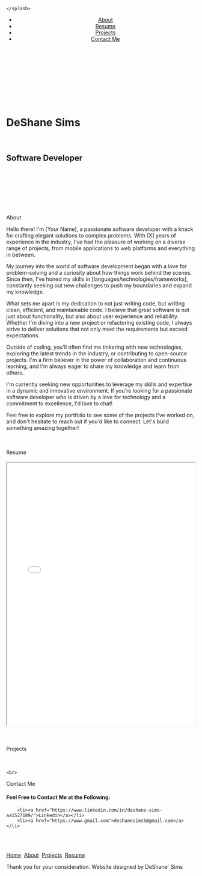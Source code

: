 <!doctype html>
<html lang="en">
<head>
	<meta charset="utf-8">
	<title>DeShaneSimsforHire.html</title>	
	<link href='https://fonts.googleapis.com/css?family=Elsie Swash Caps' rel='stylesheet'>
	<link href='https://fonts.googleapis.com/css?family=Great Vibes' rel='stylesheet'>
	<link href='https://fonts.googleapis.com/css?family=Montserrat' rel='stylesheet'>
	<link href="softwareportfolio.css" type="text/css" rel="stylesheet"/>
</head>
    <splash>
    
    </splash>
<header>
  <div id="container">
    <nav>
     <ul>
       <li><a href="#about">About</a></li>
	   <li><a href="#resume">Resume</a></li>
	   <li><a href="#projects">Projects</a></li>
	   <li><a href="#contact">Contact Me</a></li>
	 </ul>
    </nav>
  </div>
</header>

<body>
    <div class="background-image">
    </div>
    <br>
    <br>
    <br>
	<a id="home"></a>
     <br>
     <br>
     <br>
	<h1>DeShane Sims</h1>
	 <br>
	 <h2>Software Developer</h2>
	 <br>
	 <br>
     <br>
    <br>
	 <br>
	 <br>
     <br>
  <a id="about">About</a>
<p>
    Hello there! I'm [Your Name], a passionate software developer with a knack for crafting elegant solutions to complex problems. With [X] years of experience in the industry, I've had the pleasure of working on a diverse range of projects, from mobile applications to web platforms and everything in between.<br>

My journey into the world of software development began with a love for problem-solving and a curiosity about how things work behind the scenes. Since then, I've honed my skills in [languages/technologies/frameworks], constantly seeking out new challenges to push my boundaries and expand my knowledge.<br>

What sets me apart is my dedication to not just writing code, but writing clean, efficient, and maintainable code. I believe that great software is not just about functionality, but also about user experience and reliability. Whether I'm diving into a new project or refactoring existing code, I always strive to deliver solutions that not only meet the requirements but exceed expectations.<br>

Outside of coding, you'll often find me tinkering with new technologies, exploring the latest trends in the industry, or contributing to open-source projects. I'm a firm believer in the power of collaboration and continuous learning, and I'm always eager to share my knowledge and learn from others.<br>

I'm currently seeking new opportunities to leverage my skills and expertise in a dynamic and innovative environment. If you're looking for a passionate software developer who is driven by a love for technology and a commitment to excellence, I'd love to chat!<br>

Feel free to explore my portfolio to see some of the projects I've worked on, and don't hesitate to reach out if you'd like to connect. Let's build something amazing together!
    </p>
	<br><br>
 <a id="resume">Resume</a>
    <br><br>
    <iframe src='DeShaneSimsResume.pdf' width='500' height='700'></iframe>
  <br><br>
  <br>
  <br>
    <a id="projects">Projects</a>
      <br><br>
     <img id=img url="Capture2.png">
     <img id=img url="Capture2.png">
    <img id=img url="Capture3.png">
    <img id=img url="Capture3.png">
    
    
    <br>
  <a id="contact">Contact Me</a>
  <br>
  <h4>Feel Free to Contact Me at the Following:</h4>
  
        <li><a href="https://www.linkedin.com/in/deshane-sims-aa1527189/">Linkedin</a></li>
        <li><a href="https://www.gmail.com">deshanesims5@gmail.com</a></li>
  <br><br>
    
  <p><a class="pglink" href="#home">Home</a>&nbsp;
  <a class="pglink" href="#about">About</a>&nbsp;
  <a class="pglink" href="#projects">Projects</a>&nbsp;
  <a class="pglink" href="#resume">Resume</a>&nbsp;
  </p>
    
</body>
<footer>
Thank you for your consideration. Website designed by DeShane` Sims
</footer>
